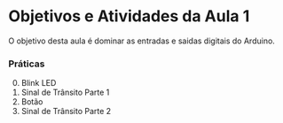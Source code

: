 # Objetivos e Atividades da Aula 1

O objetivo desta aula é dominar as entradas e saidas digitais do Arduino.

### Práticas

0. Blink LED
1. Sinal de Trânsito Parte 1
2. Botão
3. Sinal de Trânsito Parte 2